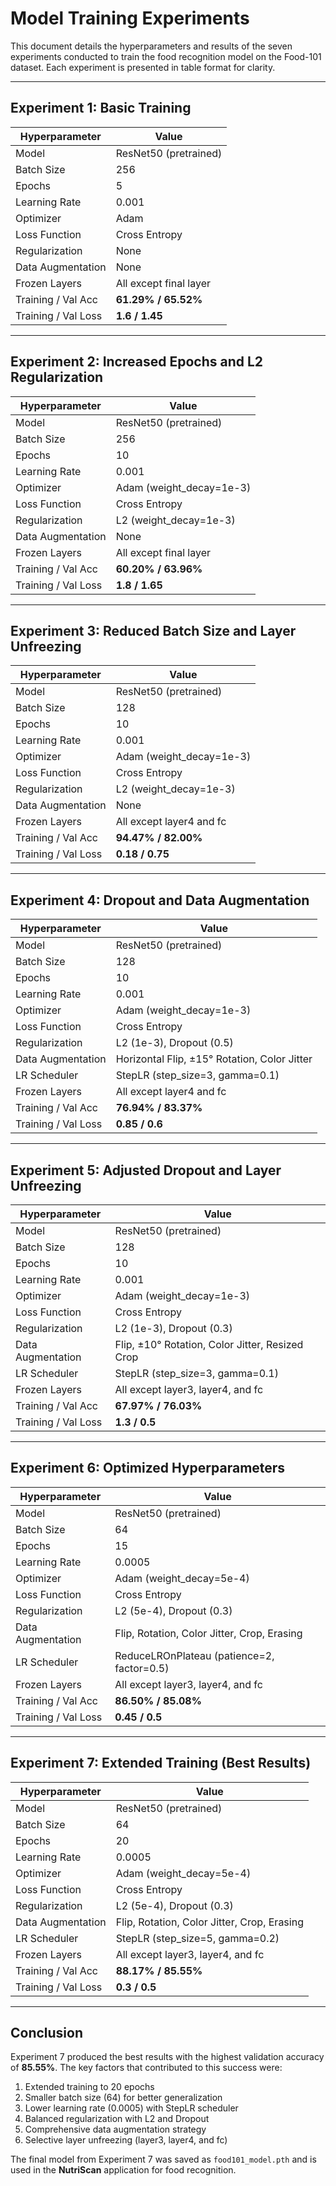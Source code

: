 # Model Training Experiments

This document details the hyperparameters and results of the seven experiments conducted to train the food recognition model on the Food-101 dataset. Each experiment is presented in table format for clarity.

---

## Experiment 1: Basic Training

| Hyperparameter      | Value                      |
|---------------------|----------------------------|
| Model               | ResNet50 (pretrained)      |
| Batch Size          | 256                        |
| Epochs              | 5                          |
| Learning Rate       | 0.001                      |
| Optimizer           | Adam                       |
| Loss Function       | Cross Entropy              |
| Regularization      | None                       |
| Data Augmentation   | None                       |
| Frozen Layers       | All except final layer     |
| Training / Val Acc  | **61.29% / 65.52%**        |
| Training / Val Loss | **1.6 / 1.45**             |

---

## Experiment 2: Increased Epochs and L2 Regularization

| Hyperparameter      | Value                      |
|---------------------|----------------------------|
| Model               | ResNet50 (pretrained)      |
| Batch Size          | 256                        |
| Epochs              | 10                         |
| Learning Rate       | 0.001                      |
| Optimizer           | Adam (weight_decay=1e-3)   |
| Loss Function       | Cross Entropy              |
| Regularization      | L2 (weight_decay=1e-3)     |
| Data Augmentation   | None                       |
| Frozen Layers       | All except final layer     |
| Training / Val Acc  | **60.20% / 63.96%**        |
| Training / Val Loss | **1.8 / 1.65**             |

---

## Experiment 3: Reduced Batch Size and Layer Unfreezing

| Hyperparameter      | Value                          |
|---------------------|--------------------------------|
| Model               | ResNet50 (pretrained)          |
| Batch Size          | 128                            |
| Epochs              | 10                             |
| Learning Rate       | 0.001                          |
| Optimizer           | Adam (weight_decay=1e-3)       |
| Loss Function       | Cross Entropy                  |
| Regularization      | L2 (weight_decay=1e-3)         |
| Data Augmentation   | None                           |
| Frozen Layers       | All except layer4 and fc       |
| Training / Val Acc  | **94.47% / 82.00%**            |
| Training / Val Loss | **0.18 / 0.75**                |

---

## Experiment 4: Dropout and Data Augmentation

| Hyperparameter      | Value                                      |
|---------------------|--------------------------------------------|
| Model               | ResNet50 (pretrained)                      |
| Batch Size          | 128                                        |
| Epochs              | 10                                         |
| Learning Rate       | 0.001                                      |
| Optimizer           | Adam (weight_decay=1e-3)                   |
| Loss Function       | Cross Entropy                              |
| Regularization      | L2 (1e-3), Dropout (0.5)                   |
| Data Augmentation   | Horizontal Flip, ±15° Rotation, Color Jitter |
| LR Scheduler        | StepLR (step_size=3, gamma=0.1)            |
| Frozen Layers       | All except layer4 and fc                   |
| Training / Val Acc  | **76.94% / 83.37%**                        |
| Training / Val Loss | **0.85 / 0.6**                             |

---

## Experiment 5: Adjusted Dropout and Layer Unfreezing

| Hyperparameter      | Value                                           |
|---------------------|-------------------------------------------------|
| Model               | ResNet50 (pretrained)                           |
| Batch Size          | 128                                             |
| Epochs              | 10                                              |
| Learning Rate       | 0.001                                           |
| Optimizer           | Adam (weight_decay=1e-3)                        |
| Loss Function       | Cross Entropy                                   |
| Regularization      | L2 (1e-3), Dropout (0.3)                        |
| Data Augmentation   | Flip, ±10° Rotation, Color Jitter, Resized Crop |
| LR Scheduler        | StepLR (step_size=3, gamma=0.1)                 |
| Frozen Layers       | All except layer3, layer4, and fc              |
| Training / Val Acc  | **67.97% / 76.03%**                             |
| Training / Val Loss | **1.3 / 0.5**                                   |

---

## Experiment 6: Optimized Hyperparameters

| Hyperparameter      | Value                                           |
|---------------------|-------------------------------------------------|
| Model               | ResNet50 (pretrained)                           |
| Batch Size          | 64                                              |
| Epochs              | 15                                              |
| Learning Rate       | 0.0005                                          |
| Optimizer           | Adam (weight_decay=5e-4)                        |
| Loss Function       | Cross Entropy                                   |
| Regularization      | L2 (5e-4), Dropout (0.3)                        |
| Data Augmentation   | Flip, Rotation, Color Jitter, Crop, Erasing     |
| LR Scheduler        | ReduceLROnPlateau (patience=2, factor=0.5)      |
| Frozen Layers       | All except layer3, layer4, and fc              |
| Training / Val Acc  | **86.50% / 85.08%**                             |
| Training / Val Loss | **0.45 / 0.5**                                  |

---

## Experiment 7: Extended Training (Best Results)

| Hyperparameter      | Value                                           |
|---------------------|-------------------------------------------------|
| Model               | ResNet50 (pretrained)                           |
| Batch Size          | 64                                              |
| Epochs              | 20                                              |
| Learning Rate       | 0.0005                                          |
| Optimizer           | Adam (weight_decay=5e-4)                        |
| Loss Function       | Cross Entropy                                   |
| Regularization      | L2 (5e-4), Dropout (0.3)                        |
| Data Augmentation   | Flip, Rotation, Color Jitter, Crop, Erasing     |
| LR Scheduler        | StepLR (step_size=5, gamma=0.2)                 |
| Frozen Layers       | All except layer3, layer4, and fc              |
| Training / Val Acc  | **88.17% / 85.55%**                             |
| Training / Val Loss | **0.3 / 0.5**                                   |

---

## Conclusion

Experiment 7 produced the best results with the highest validation accuracy of **85.55%**. The key factors that contributed to this success were:

1. Extended training to 20 epochs  
2. Smaller batch size (64) for better generalization  
3. Lower learning rate (0.0005) with StepLR scheduler  
4. Balanced regularization with L2 and Dropout  
5. Comprehensive data augmentation strategy  
6. Selective layer unfreezing (layer3, layer4, and fc)

The final model from Experiment 7 was saved as `food101_model.pth` and is used in the **NutriScan** application for food recognition.
